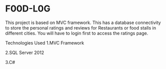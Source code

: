 # F00D-L0G
This project is based on MVC framework. This has a database connectivity to store the personal ratings and reviews for Restaurants or food stalls in different cities. You will have to login first to access the ratings page.

Technologies Used
1.MVC Framework


2.SQL Server 2012


3.C#
